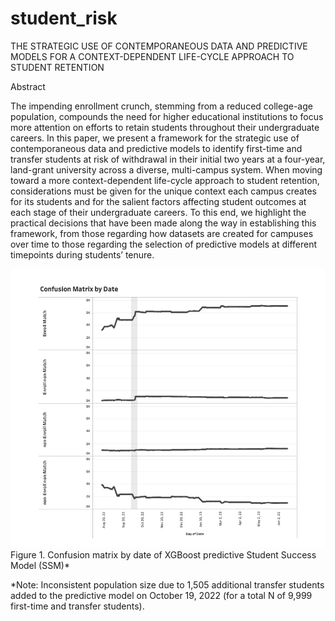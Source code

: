 # student_risk
THE STRATEGIC USE OF CONTEMPORANEOUS DATA AND PREDICTIVE MODELS FOR A CONTEXT-DEPENDENT LIFE-CYCLE APPROACH TO STUDENT RETENTION

Abstract

The impending enrollment crunch, stemming from a reduced college-age population, compounds the need for higher educational institutions to focus more attention on efforts to retain students throughout their undergraduate careers. In this paper, we present a framework for the strategic use of contemporaneous data and predictive models to identify first-time and transfer students at risk of withdrawal in their initial two years at a four-year, land-grant university across a diverse, multi-campus system. When moving toward a more context-dependent life-cycle approach to student retention, considerations must be given for the unique context each campus creates for its students and for the salient factors affecting student outcomes at each stage of their undergraduate careers. To this end, we highlight the practical decisions that have been made along the way in establishing this framework, from those regarding how datasets are created for campuses over time to those regarding the selection of predictive models at different timepoints during students’ tenure.

![confusion_matrix](images/confusion_matrix.png)
Figure 1. Confusion matrix by date of XGBoost predictive Student Success Model (SSM)\*

\*Note: Inconsistent population size due to 1,505 additional transfer students added to the predictive model on October 19, 2022 (for a total N of 9,999 first-time and transfer students).